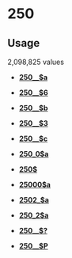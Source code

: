 # 250

## Usage

2,098,825 values

-   **[250\_\_$a](../../tags/250/250__a-1.md)**  

-   **[250\_\_$6](../../tags/250/250__6-2.md)**  

-   **[250\_\_$b](../../tags/250/250__b-3.md)**  

-   **[250\_\_$3](../../tags/250/250__3-4.md)**  

-   **[250\_\_$c](../../tags/250/250__c-5.md)**  

-   **[250\_0$a](../../tags/250/250_0a-6.md)**  

-   **[250$](../../tags/250/250-7.md)**  

-   **[25000$a](../../tags/250/25000a-8.md)**  

-   **[2502\_$a](../../tags/250/2502_a-9.md)**  

-   **[250\_2$a](../../tags/250/250_2a-10.md)**  

-   **[250\_\_$?](../../tags/250/250___-11.md)**  

-   **[250\_\_$P](../../tags/250/250__p-12.md)**  



